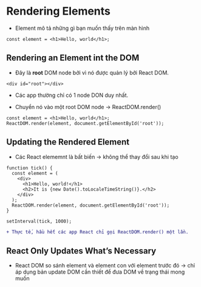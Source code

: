 # Rendering Elements

* Element mô tả những gì bạn muốn thấy trên màn hình

```JSX
const element = <h1>Hello, world</h1>;
```

## Rendering an Element int the DOM

* Đây là **root** DOM node bởi vì nó được quản lý bởi React DOM.
```JSX
<div id="root"></div>
```

* Các app thường chỉ có 1 node DON duy nhất.

* Chuyển nó vào một root DOM node -> ReactDOM.render()

```JSX
const element = <h1>Hello, world</h1>;
ReactDOM.render(element, document.getElementById('root'));
```

## Updating the Rendered Element

* Các React elememnt là bất biến -> không thể thay đổi sau khi tạo

```JSX
function tick() {
  const element = (
    <div>
      <h1>Hello, world!</h1>
      <h2>It is {new Date().toLocaleTimeString()}.</h2>
    </div>
  );
  ReactDOM.render(element, document.getElementById('root'));
}

setInterval(tick, 1000);
```

```diff
+ Thực tế, hầu hết các app React chỉ gọi ReactDOM.render() một lần. 
```


## React Only Updates What’s Necessary

* React DOM so sánh element và element con với element trước đó -> chỉ áp dụng bản update DOM cần thiết để đưa DOM về trạng thái mong muốn

